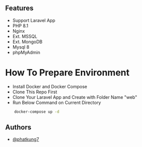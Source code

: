 ## Features
- Support Laravel App
- PHP 8.1
- Nginx
- Ext. MSSQL
- Ext. MongoDB
- Mysql 8
- phpMyAdmin
# How To Prepare Environment
- Install Docker and Docker Compose
- Clone This Repo First 
- Clone Your Laravel App and Create with Folder Name "web" 
- Run Below Command on Current Directory
```bash
    docker-compose up -d
```
## Authors
- [@phatkung7](https://github.com/phatkung7)
